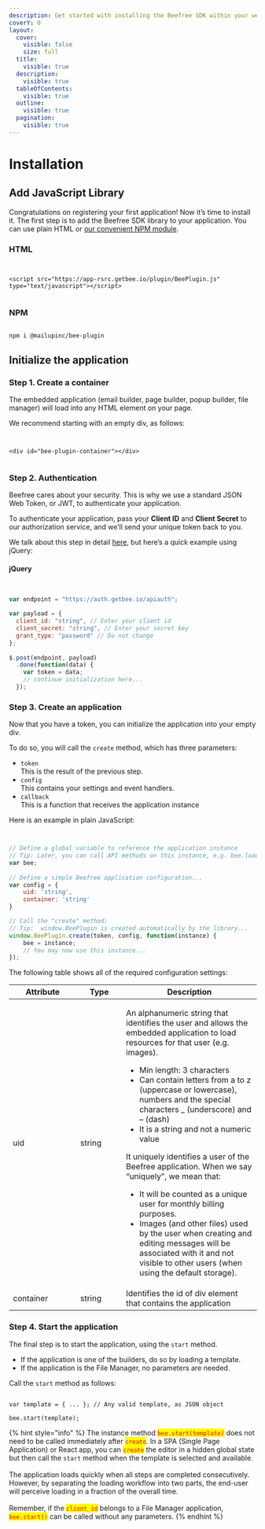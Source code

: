```yaml
---
description: Get started with installing the Beefree SDK within your web application.
coverY: 0
layout:
  cover:
    visible: false
    size: full
  title:
    visible: true
  description:
    visible: true
  tableOfContents:
    visible: true
  outline:
    visible: true
  pagination:
    visible: true
---
```


# Installation

## Add JavaScript Library <a href="#add-javascript-library" id="add-javascript-library"></a>

Congratulations on registering your first application!  Now it’s time to install it. The first step is to add the Beefree SDK library to your application. You can use plain HTML or [our convenient NPM module](https://dam.beefree.io/beepluginwrapper).

### **HTML**

```markup


<script src="https://app-rsrc.getbee.io/plugin/BeePlugin.js" type="text/javascript"></script>


```

### **NPM**

```

npm i @mailupinc/bee-plugin

```

## Initialize the application <a href="#initialize-the-application" id="initialize-the-application"></a>

### Step 1. Create a container

The embedded application (email builder, page builder, popup builder, file manager) will load into any HTML element on your page.

We recommend starting with an empty div, as follows:

```markup


<div id="bee-plugin-container"></div>


```

### Step 2. Authentication

Beefree cares about your security. This is why we use a standard JSON Web Token, or JWT, to authenticate your application.

To authenticate your application, pass your **Client ID** and **Client Secret** to our authorization service, and we’ll send your unique token back to you.

We talk about this step in detail [here](authorization-process-in-detail.md), but here’s a quick example using jQuery:

#### **jQuery**

```javascript


var endpoint = "https://auth.getbee.io/apiauth";
 
var payload = {
  client_id: "string", // Enter your client id
  client_secret: "string", // Enter your secret key
  grant_type: "password" // Do not change
};
 
$.post(endpoint, payload)
  .done(function(data) {
    var token = data;
    // continue initialization here...
  });


```

### Step 3. Create an application

Now that you have a token, you can initialize the application into your empty div.

To do so, you will call the `create` method, which has three parameters:

* `token`\
  This is the result of the previous step.
* `config`\
  This contains your settings and event handlers.
* `callback`\
  This is a function that receives the application instance

Here is an example in plain JavaScript:

```javascript


// Define a global variable to reference the application instance
// Tip: Later, you can call API methods on this instance, e.g. bee.load(template)
var bee;
 
// Define a simple Beefree application configuration...
var config = {
    uid: 'string',
    container: 'string'
}

// Call the "create" method:
// Tip:  window.BeePlugin is created automatically by the library...
window.BeePlugin.create(token, config, function(instance) {
    bee = instance;
    // You may now use this instance...
});


```

The following table shows all of the required configuration settings:

<table><thead><tr><th width="121">Attribute</th><th width="77">Type</th><th>Description</th></tr></thead><tbody><tr><td>uid</td><td>string</td><td><p>An alphanumeric string that identifies the user and allows the embedded application to load resources for that user (e.g. images).</p><ul><li>Min length: 3 characters</li><li>Can contain letters from a to z (uppercase or lowercase), numbers and the special characters _ (underscore) and – (dash)</li><li>It is a string and not a numeric value</li></ul><p>It uniquely identifies a user of the Beefree application. When we say “uniquely”, we mean that:</p><ul><li>It will be counted as a unique user for monthly billing purposes.</li><li>Images (and other files) used by the user when creating and editing messages will be associated with it and not visible to other users (when using the default storage).</li></ul></td></tr><tr><td>container</td><td>string</td><td>Identifies the id of div element that contains the application</td></tr></tbody></table>

### Step 4. Start the application

The final step is to start the application, using the `start` method.

* If the application is one of the builders, do so by loading a template.
* If the application is the File Manager, no parameters are needed.

Call the `start` method as follows:

```

var template = { ... }; // Any valid template, as JSON object
 
bee.start(template);

```

{% hint style="info" %}
The instance method <mark style="color:red;">`bee.start(template)`</mark> does not need to be called immediately after <mark style="color:red;">`create`</mark>. In a SPA (Single Page Application) or React app, you can <mark style="color:red;">`create`</mark> the editor in a hidden global state but then call the `start` method when the template is selected and available.\
\
The application loads quickly when all steps are completed consecutively. However, by separating the loading workflow into two parts, the end-user will perceive loading in a fraction of the overall time.\
\
Remember, if the <mark style="color:red;">`client_id`</mark> belongs to a File Manager application, <mark style="color:red;">`bee.start()`</mark> can be called without any parameters.
{% endhint %}
